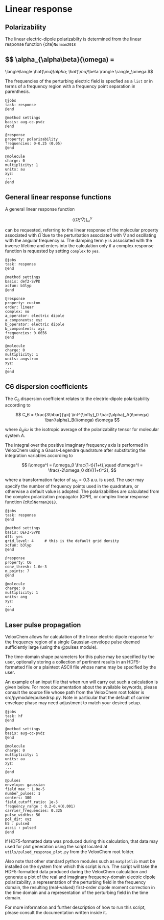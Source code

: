 # Linear response

## Polarizability

The linear electric-dipole polarizabilty is determined from the linear response function {cite}`Norman2018`

$$
\alpha_{\alpha\beta}(\omega) =
- 
\langle\langle \hat{\mu}_\alpha; \hat{\mu}_\beta 
\rangle \rangle_\omega
$$

The frequencies of the perturbing electric field is specfied as a `list` or in terms of a frequency region with a frequency point separation in parenthesis.

```
@jobs
task: response
@end

@method settings
basis: aug-cc-pvdz
@end

@response
property: polarizability
frequencies: 0-0.25 (0.05)
@end

@molecule
charge: 0
multiplicity: 1
units: au
xyz:  
...
@end 
```

## General linear response functions

A general linear response function

$$
\langle\langle \hat{\Omega}; \hat{V} 
\rangle \rangle_\omega^\gamma
$$

can be requested, referring to the linear response of the molecular property associated with $\hat{\Omega}$ due to the perturbation associated with $\hat{V}$ and oscillating with the angular frequency $\omega$. The damping term $\gamma$ is associated with the inverse lifetime and enters into the calculation only if a complex response function is requested by setting `complex` to `yes`.

```
@jobs
task: response
@end

@method settings
basis: def2-SVPD
xcfun: b3lyp
@end

@response
property: custom
order: linear
complex: no
a_operator: electric dipole
a_components: xyz
b_operator: electric dipole
b_compontents: xyz
frequencies: 0.0656
@end

@molecule
charge: 0
multiplicity: 1
units: angstrom
xyz:
...
@end

```

## C6 dispersion coefficients

The $C_6$ dispersion coefficient relates to the electric-dipole polarizability according to

$$
C_6 = \frac{3\hbar}{\pi}
\int^{\infty}_0 \bar{\alpha}_A(i\omega) \bar{\alpha}_B(i\omega) 
d\omega
$$

where $\bar{\alpha}_A{i\omega}$ is the isotropic average of the polarizability tensor for molecular system $A$.

The integral over the positive imaginary frequency axis is performed in VeloxChem using a Gauss–Legendre quadrature after substituting the integration variables according to

$$
    i\omega^I = i\omega_0 \frac{1-t}{1+t},\quad d\omega^I = \frac{-2\omega_0 dt}{(1+t)^2},
$$

where a transformation factor of $\omega_0 = 0.3$ a.u. is used. The user may specify the number of frequency points used in the quadrature, or otherwise a default value is adopted. The polarizabilities are calculated from the complex polarization propagator (CPP), or complex linear response function {cite}`Norman2018`.

```
@jobs
task: response
@end

@method settings
basis: DEF2-SVPD
dft: yes
grid_level: 4     # this is the default grid density
xcfun: b3lyp
@end

@response
property: C6
conv_thresh: 1.0e-3
n_points: 7
@end

@molecule
charge: 0
multiplicity: 1
units: ang
xyz:
...
@end
```

## Laser pulse propagation

VeloxChem allows for calculation of the linear electric dipole response for the frequency region of a single Gaussian-envelope pulse deemed sufficiently large (using the @pulses module).

The time-domain shape parameters for this pulse may be specified by the user, optionally storing a collection of pertinent results in an HDF5-formatted file or a plaintext ASCII file whose name may be specified by the user.

An example of an input file that when run will carry out such a calculation is given below. For more documentation about the available keywords, please consult the source file whose path from the VeloxChem root folder is src/pymodule/pulsedrsp.py. Note in particular that the default of carrier envelope phase may need adjustment to match your desired setup.

```
@jobs
task: hf
@end

@method settings
basis: aug-cc-pvdz
@end

@molecule
charge: 0
multiplicity: 1
units: au
xyz:
...
@end

@pulses
envelope: gaussian
field_max : 1.0e-5
number_pulses: 1
centers: 300 
field_cutoff_ratio: 1e-5
frequency_range : 0.2-0.4(0.001)
carrier_frequencies: 0.325
pulse_widths: 50 
pol_dir: xyz
h5 : pulsed
ascii : pulsed
@end
```

If HDF5-formatted data was produced during this calculation, that data may used for plot generation using the script located at `utils/pulsed_response_plot.py` from the VeloxChem root folder.

Also note that other standard python modules such as `matplotlib` must be installed on the system from which this script is run. The script will take the HDF5-formatted data produced during the VeloxChem calculation and generate a plot of the real and imaginary frequency-domain electric dipole polarizability, a representation of the perturbing field in the frequency domain, the resulting (real-valued) first-order dipole moment correction in the time domain and a representation of the perturbing field in the time domain.

For more information and further description of how to run this script, please consult the documentation written inside it.

